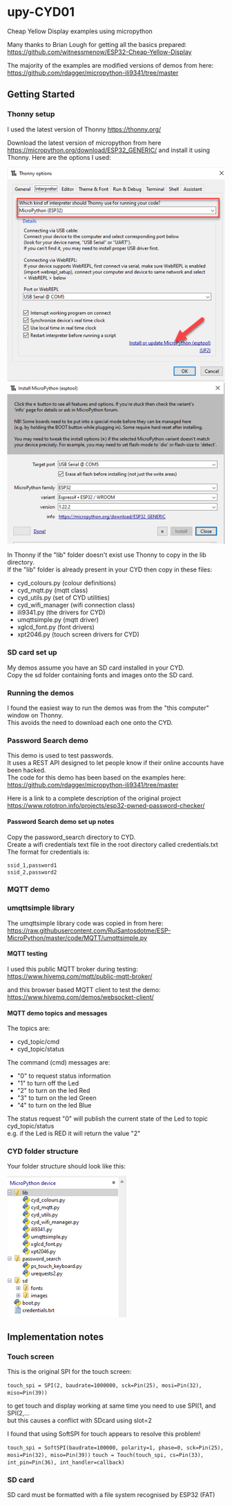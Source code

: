 # upy-CYD01

Cheap Yellow Display examples using micropython

Many thanks to Brian Lough for getting all the basics prepared:
https://github.com/witnessmenow/ESP32-Cheap-Yellow-Display

The majority of the examples are modified versions of demos from here:
https://github.com/rdagger/micropython-ili9341/tree/master

## Getting Started

### Thonny setup
I used the latest version of Thonny https://thonny.org/

Download the latest version of micropython from here https://micropython.org/download/ESP32_GENERIC/ and install it using Thonny.
Here are the options I used:

![alt text](documentation/thonny_options.png)
![alt text](documentation/thonny_options2.png)

In Thonny if the "lib" folder doesn't exist use Thonny to copy in the lib directory.  
If the "lib" folder is already present in your CYD then copy in these files:

- cyd_colours.py (colour definitions)
- cyd_mqtt.py (mqtt class)
- cyd_utils.py (set of CYD utilities)
- cyd_wifi_manager (wifi connection class)
- ili9341.py (the drivers for CYD)
- umqttsimple.py (mqtt driver)
- xglcd_font.py (font drivers)
- xpt2046.py (touch screen drivers for CYD)

### SD card set up

My demos assume you have an SD card installed in your CYD.  
Copy the sd folder containing fonts and images onto the SD card.

### Running the demos

I found the easiest way to run the demos was from the "this computer" window on Thonny.  
This avoids the need to download each one onto the CYD.

### Password Search demo
This demo is used to test passwords.  
It uses a REST API designed to let people know if their online accounts have been hacked.  
The code for this demo has been based on the examples here:  
https://github.com/rdagger/micropython-ili9341/tree/master  

Here is a link to a complete description of the original project  
https://www.rototron.info/projects/esp32-pwned-password-checker/

#### Password Search demo set up notes
Copy the password_search directory to CYD.  
Create a wifi credentials text file in the root directory called credentials.txt  
The format for credentials is:  
```
ssid_1,password1  
ssid_2,password2
```
### MQTT demo
### umqttsimple library
The umqttsimple library code was copied in from here:
https://raw.githubusercontent.com/RuiSantosdotme/ESP-MicroPython/master/code/MQTT/umqttsimple.py

#### MQTT testing
I used this public MQTT broker during testing:  
https://www.hivemq.com/mqtt/public-mqtt-broker/

and this browser based MQTT client to test the demo:  
https://www.hivemq.com/demos/websocket-client/

#### MQTT demo topics and messages
The topics are:
* cyd_topic/cmd
* cyd_topic/status  

The command (cmd) messages are:
* "0" to request status information
* "1" to turn off the Led
* "2" to turn on the led Red
* "3" to turn on the led Green
* "4" to turn on the led Blue  

The status request "0" will publish the current state of the Led to topic cyd_topic/status  
e.g. if the Led is RED it will return the value "2"

### CYD folder structure

Your folder structure should look like this:

![alt text](documentation/thonny_folders.png)

## Implementation notes

### Touch screen

This is the original SPI for the touch screen:

`touch_spi = SPI(2, baudrate=1000000, sck=Pin(25), mosi=Pin(32), miso=Pin(39))`

to get touch and display working at same time you need to use SPI(1, and SPI(2,...  
but this causes a conflict with SDcard using slot=2

I found that using SoftSPI for touch appears to resolve this problem!

`touch_spi = SoftSPI(baudrate=100000, polarity=1, phase=0, sck=Pin(25), mosi=Pin(32), miso=Pin(39))`
`touch = Touch(touch_spi, cs=Pin(33), int_pin=Pin(36), int_handler=callback)`

### SD card

SD card must be formatted with a file system recognised by ESP32 (FAT)
